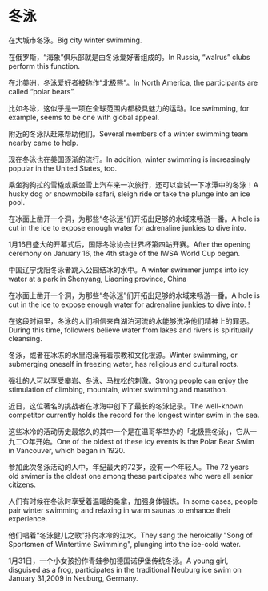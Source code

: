 # 冬泳

<p><span class="chinese">在大城市冬泳。</span><span class="english">Big city winter swimming.</span></p>

<p><span class="chinese">在俄罗斯，“海象”俱乐部就是由冬泳爱好者组成的。</span><span class="english">In Russia, “walrus” clubs perform this function.</span></p>

<p><span class="chinese">在北美洲，冬泳爱好者被称作“北极熊”。</span><span class="english">In North America, the  participants are called “polar bears”.</span></p>

<p><span class="chinese">比如冬泳，这似乎是一项在全球范围内都极具魅力的运动。</span><span class="english">Ice swimming, for example, seems to be one with global appeal.</span></p>

<p><span class="chinese">附近的冬泳队赶来帮助他们。</span><span class="english">Several members of a winter swimming team nearby came to help.</span></p>

<p><span class="chinese">现在冬泳也在美国逐渐的流行。</span><span class="english">In addition, winter swimming is increasingly popular in the United States, too.</span></p>

<p><span class="chinese">乘坐狗狗拉的雪橇或乘坐雪上汽车来一次旅行，还可以尝试一下冰潭中的冬泳！</span><span class="english">A husky dog or snowmobile safari, sleigh ride or take the plunge into an ice pool.</span></p>

<p><span class="chinese">在冰面上凿开一个洞，为那些“冬泳迷”们开拓出足够的水域来畅游一番。</span><span class="english">A hole is cut in the ice to expose enough water for adrenaline junkies to dive into.</span></p>

<p><span class="chinese">1月16日盛大的开幕式后，国际冬泳协会世界杯第四站开赛。</span><span class="english">After the opening ceremony on January 16, the 4th stage of the IWSA World Cup began.</span></p>

<p><span class="chinese">中国辽宁沈阳冬泳者跳入公园结冰的水中。</span><span class="english">A winter swimmer jumps into icy water at a park in Shenyang, Liaoning province, China</span></p>

<p><span class="chinese">在冰面上凿开一个洞，为那些“冬泳迷”们开拓出足够的水域来畅游一番。</span><span class="english">A hole is cut in the ice to expose enough water for adrenaline junkies to dive into. !</span></p>

<p><span class="chinese">在这段时间里，冬泳的人们相信来自湖泊河流的水能够洗净他们精神上的罪恶。</span><span class="english">During this time, followers believe water from lakes and rivers is spiritually cleansing.</span></p>

<p><span class="chinese">冬泳，或者在冰冻的水里泡澡有着宗教和文化根源。</span><span class="english">Winter swimming, or submerging oneself in freezing water, has religious and cultural roots.</span></p>

<p><span class="chinese">强壮的人可以享受攀岩、冬泳、马拉松的刺激。</span><span class="english">Strong people can enjoy the stimulation of climbing, mountain, winter swimming and marathon.</span></p>

<p><span class="chinese">近日，这位著名的挑战者在冰海中创下了最长的冬泳记录。</span><span class="english">The well-known competitor currently holds the record for the longest winter swim in the sea.</span></p>

<p><span class="chinese">这些冰冷的活动历史最悠久的其中一个是在温哥华举办的「北极熊冬泳」，它从一九二○年开始。</span><span class="english">One of the oldest of these icy events is the Polar Bear Swim in Vancouver, which began in 1920.</span></p>

<p><span class="chinese">参加此次冬泳活动的人中，年纪最大的72岁，没有一个年轻人。</span><span class="english">The 72 years old swimer is the oldest one among these participates who were all senior citizens.</span></p>

<p><span class="chinese">人们有时候在冬泳时享受着温暖的桑拿，加强身体锻炼。</span><span class="english">In some cases, people pair winter swimming and relaxing in warm saunas to enhance their experience.</span></p>

<p><span class="chinese">他们唱着“冬泳健儿之歌”扑向冰冷的江水。</span><span class="english">They sang the heroically "Song of Sportsmen of Wintertime Swimming", plunging into the ice-cold water.</span></p>

<p><span class="chinese">1月31日，一个小女孩扮作青蛙参加德国诺伊堡传统冬泳。</span><span class="english">A young girl, disguised as a frog, participates in the traditional Neuburg ice swim on January 31,2009 in Neuburg, Germany.</span></p>

